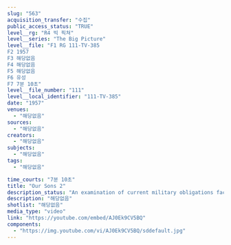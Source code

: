 ```yaml
---
slug: "563"
acquisition_transfer: "수집"
public_access_status: "TRUE"
level__rg: "R4 빅 픽쳐"
level__series: "The Big Picture"
level__file: "F1 RG 111-TV-385
F2 1957
F3 해당없음
F4 해당없음
F5 해당없음
F6 유성
F7 7분 10초"
level__file_number: "111"
level__local_identifier: "111-TV-385"
date: "1957"
venues: 
  - "해당없음"
sources: 
  - "해당없음"
creators: 
  - "해당없음"
subjects: 
  - "해당없음"
tags: 
  - "해당없음"

time_courts: "7분 10초"
title: "Our Sons 2"
description_status: "An examination of current military obligations facing the youth of the Nation. Features the Reserve Forces Act."
description: "해당없음"
shotlist: "해당없음"
media_type: "video"
link: "https://youtube.com/embed/AJ0Ek9CV5BQ"
components: 
  - "https://img.youtube.com/vi/AJ0Ek9CV5BQ/sddefault.jpg"
---
```


